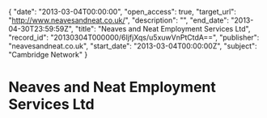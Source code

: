 {
  "date": "2013-03-04T00:00:00", 
  "open_access": true, 
  "target_url": "http://www.neavesandneat.co.uk/", 
  "description": "", 
  "end_date": "2013-04-30T23:59:59Z", 
  "title": "Neaves and Neat Employment Services Ltd", 
  "record_id": "20130304T000000/6IjfjXqs/u5xuwVnPtCtdA==", 
  "publisher": "neavesandneat.co.uk", 
  "start_date": "2013-03-04T00:00:00Z", 
  "subject": "Cambridge Network"
}

# Neaves and Neat Employment Services Ltd

